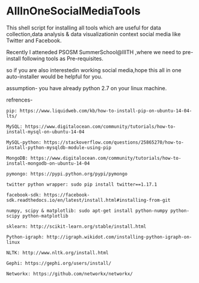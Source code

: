 # AllInOneSocialMediaTools
This shell script for installing all tools which are useful for data collection,data analysis &amp; data visualizationin context social media like Twitter and Facebook.

Recently I atteneded PSOSM SummerSchool@IIITH ,where we need to pre-install following tools as Pre-requisites.

so if you are also interestedin working social media,hope this all in one auto-installer would be helpful for you.

assumption- you have already python 2.7 on your linux machine.

refrences-

    pip: https://www.liquidweb.com/kb/how-to-install-pip-on-ubuntu-14-04-lts/

    MySQL: https://www.digitalocean.com/community/tutorials/how-to-install-mysql-on-ubuntu-14-04

    MySQL-python: https://stackoverflow.com/questions/25865270/how-to-install-python-mysqldb-module-using-pip

    MongoDB: https://www.digitalocean.com/community/tutorials/how-to-install-mongodb-on-ubuntu-14-04

    pymongo: https://pypi.python.org/pypi/pymongo

    twitter python wrapper: sudo pip install twitter==1.17.1

    facebook-sdk: https://facebook-sdk.readthedocs.io/en/latest/install.html#installing-from-git

    numpy, scipy & matplotlib: sudo apt-get install python-numpy python-scipy python-matplotlib

    sklearn: http://scikit-learn.org/stable/install.html

    Python-igraph: http://igraph.wikidot.com/installing-python-igraph-on-linux 

    NLTK: http://www.nltk.org/install.html

    Gephi: https://gephi.org/users/install/

    Networkx: https://github.com/networkx/networkx/
